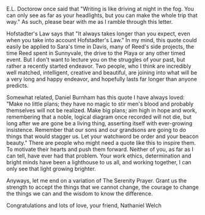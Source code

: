 E.L. Doctorow once said that "Writing is like driving at night in the fog. You can only see as far as your headlights, but you can make the whole trip that way." As such, please bear with me as I ramble through this letter.

Hofstadter's Law says that "It always takes longer than you expect, even when you take into account Hofstadter's Law." In my mind, this quote could easily be applied to Sara's time in Davis, many of Reed's side projects, the time Reed spent in Sunnyvale, the drive to the Playa or any other timed event. But I don't want to lecture you on the struggles of your past, but rather a recently started endeavor. Two people, who I think are incredibly well matched, intelligent, creative and beautiful, are joining into what will be a very long and happy endeavor, and hopefully lasts far longer than anyone predicts.

Somewhat related, Daniel Burnham has this quote I have always loved: "Make no little plans; they have no magic to stir men's blood and probably themselves will not be realized. Make big plans; aim high in hope and work, remembering that a noble, logical diagram once recorded will not die, but long after we are gone be a living thing, asserting itself with ever-growing insistence. Remember that our sons and our grandsons are going to do things that would stagger us. Let your watchword be order and your beacon beauty." There are people who might need a quote like this to inspire them. To motivate their hearts and push them forward. Neither of you, as far as I can tell, have ever had that problem. Your work ethics, determination and bright minds have been a lighthouse to us all, and working together, I can only see that light growing brighter.

Anyways, let me end on a variation of The Serenity Prayer. Grant us the strength to accept the things that we cannot change, the courage to change the things we can and the wisdom to know the difference.

Congratulations and lots of love, your friend,
Nathaniel Welch
